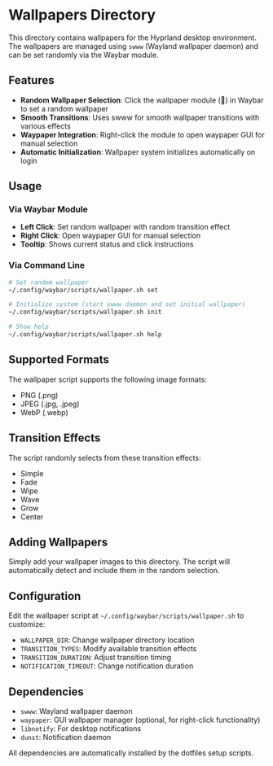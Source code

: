 # Wallpapers Directory

This directory contains wallpapers for the Hyprland desktop environment. The wallpapers are managed using `swww` (Wayland wallpaper daemon) and can be set randomly via the Waybar module.

## Features

- **Random Wallpaper Selection**: Click the wallpaper module (🎨) in Waybar to set a random wallpaper
- **Smooth Transitions**: Uses swww for smooth wallpaper transitions with various effects
- **Waypaper Integration**: Right-click the module to open waypaper GUI for manual selection
- **Automatic Initialization**: Wallpaper system initializes automatically on login

## Usage

### Via Waybar Module
- **Left Click**: Set random wallpaper with random transition effect
- **Right Click**: Open waypaper GUI for manual selection
- **Tooltip**: Shows current status and click instructions

### Via Command Line
```bash
# Set random wallpaper
~/.config/waybar/scripts/wallpaper.sh set

# Initialize system (start swww daemon and set initial wallpaper)
~/.config/waybar/scripts/wallpaper.sh init

# Show help
~/.config/waybar/scripts/wallpaper.sh help
```

## Supported Formats

The wallpaper script supports the following image formats:
- PNG (.png)
- JPEG (.jpg, .jpeg)
- WebP (.webp)

## Transition Effects

The script randomly selects from these transition effects:
- Simple
- Fade
- Wipe
- Wave
- Grow
- Center

## Adding Wallpapers

Simply add your wallpaper images to this directory. The script will automatically detect and include them in the random selection.

## Configuration

Edit the wallpaper script at `~/.config/waybar/scripts/wallpaper.sh` to customize:
- `WALLPAPER_DIR`: Change wallpaper directory location
- `TRANSITION_TYPES`: Modify available transition effects
- `TRANSITION_DURATION`: Adjust transition timing
- `NOTIFICATION_TIMEOUT`: Change notification duration

## Dependencies

- `swww`: Wayland wallpaper daemon
- `waypaper`: GUI wallpaper manager (optional, for right-click functionality)
- `libnotify`: For desktop notifications
- `dunst`: Notification daemon

All dependencies are automatically installed by the dotfiles setup scripts.
